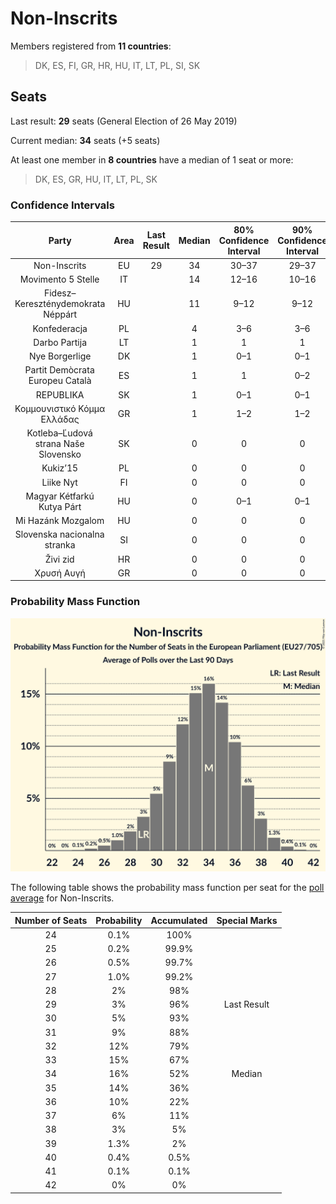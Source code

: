 # Non-Inscrits

Members registered from **11 countries**:

> DK, ES, FI, GR, HR, HU, IT, LT, PL, SI, SK

## Seats

Last result: **29** seats (General Election of 26 May 2019)

Current median: **34** seats (+5 seats)

At least one member in **8 countries** have a median of 1 seat or more:

> DK, ES, GR, HU, IT, LT, PL, SK

### Confidence Intervals

| Party | Area | Last Result | Median | 80% Confidence Interval | 90% Confidence Interval | 95% Confidence Interval | 99% Confidence Interval |
|:-----:|:----:|:-----------:|:------:|:-----------------------:|:-----------------------:|:-----------------------:|:-----------------------:|
| Non-Inscrits | EU | 29 | 34 | 30–37 | 29–37 | 28–38 | 26–40 |
| Movimento 5 Stelle | IT | | 14 | 12–16 | 10–16 | 9–17 | 9–18 |
| Fidesz–Kereszténydemokrata Néppárt | HU | | 11 | 9–12 | 9–12 | 9–12 | 8–13 |
| Konfederacja | PL | | 4 | 3–6 | 3–6 | 3–6 | 0–7 |
| Darbo Partija | LT | | 1 | 1 | 1 | 1 | 1 |
| Nye Borgerlige | DK | | 1 | 0–1 | 0–1 | 0–1 | 0–1 |
| Partit Demòcrata Europeu Català | ES | | 1 | 1 | 0–2 | 0–2 | 0–2 |
| REPUBLIKA | SK | | 1 | 0–1 | 0–1 | 0–1 | 0–1 |
| Κομμουνιστικό Κόμμα Ελλάδας | GR | | 1 | 1–2 | 1–2 | 1–2 | 1–2 |
| Kotleba–Ľudová strana Naše Slovensko | SK | | 0 | 0 | 0 | 0 | 0–1 |
| Kukiz’15 | PL | | 0 | 0 | 0 | 0 | 0 |
| Liike Nyt | FI | | 0 | 0 | 0 | 0 | 0 |
| Magyar Kétfarkú Kutya Párt | HU | | 0 | 0–1 | 0–1 | 0–1 | 0–1 |
| Mi Hazánk Mozgalom | HU | | 0 | 0 | 0 | 0–1 | 0–1 |
| Slovenska nacionalna stranka | SI | | 0 | 0 | 0 | 0 | 0 |
| Živi zid | HR | | 0 | 0 | 0 | 0 | 0 |
| Χρυσή Αυγή | GR | | 0 | 0 | 0 | 0 | 0–1 |

### Probability Mass Function

![Graph with seats probability mass function not yet produced](average-2021-11-30-seats-pmf-non-inscrits.png "Seats Probability Mass Function")

The following table shows the probability mass function per seat for the [poll average](average-2021-11-30.html) for Non-Inscrits.

| Number of Seats | Probability | Accumulated | Special Marks |
|:---------------:|:-----------:|:-----------:|:-------------:|
| 24 | 0.1% | 100% |  |
| 25 | 0.2% | 99.9% |  |
| 26 | 0.5% | 99.7% |  |
| 27 | 1.0% | 99.2% |  |
| 28 | 2% | 98% |  |
| 29 | 3% | 96% | Last Result |
| 30 | 5% | 93% |  |
| 31 | 9% | 88% |  |
| 32 | 12% | 79% |  |
| 33 | 15% | 67% |  |
| 34 | 16% | 52% | Median |
| 35 | 14% | 36% |  |
| 36 | 10% | 22% |  |
| 37 | 6% | 11% |  |
| 38 | 3% | 5% |  |
| 39 | 1.3% | 2% |  |
| 40 | 0.4% | 0.5% |  |
| 41 | 0.1% | 0.1% |  |
| 42 | 0% | 0% |  |


